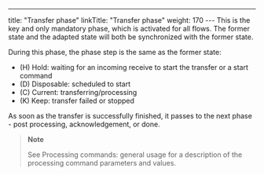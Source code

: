 ---
title: "Transfer phase"
linkTitle: "Transfer  phase"
weight: 170
--- This is the key and only mandatory phase, which is activated for all flows. The former state and the adapted state will both be synchronized with the former state.

During this phase, the phase step is the same as the former state:

- \(H\) Hold: waiting for an incoming receive to start the transfer or a start command
- \(D\) Disposable: scheduled to start
- \(C\) Current: transferring/processing
- \(K\) Keep: transfer failed or stopped

As soon as the transfer is successfully finished, it passes to the next phase - post processing, acknowledgement, or done.

> **Note**
>
> See Processing commands: general usage for a description of the processing command parameters and values.
